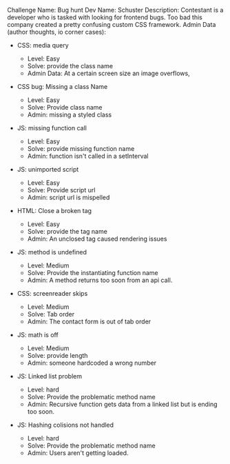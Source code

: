 Challenge Name: Bug hunt
Dev Name: Schuster
Description: Contestant is a developer who is tasked with looking for frontend bugs. Too bad this company created a pretty confusing custom CSS framework.
Admin Data (author thoughts, io corner cases):

- CSS: media query
  - Level: Easy
  - Solve: provide the class name
  - Admin Data: At a certain screen size an image overflows,
- CSS bug: Missing a class Name
  - Level: Easy
  - Solve: Provide class name
  - Admin: missing a styled class
- JS: missing function call
  - Level: Easy
  - Solve: provide missing function name
  - Admin: function isn't called in a setInterval
- JS: unimported script
  - Level: Easy
  - Solve: Provide script url
  - Admin: script url is mispelled
- HTML: Close a broken tag

  - Level: Easy
  - Solve: provide the tag name
  - Admin: An unclosed tag caused rendering issues

- JS: method is undefined
  - Level: Medium
  - Solve: Provide the instantiating function name
  - Admin: A method returns too soon from an api call.
- CSS: screenreader skips
  - Level: Medium
  - Solve: Tab order
  - Admin: The contact form is out of tab order
- JS: math is off

  - Level: Medium
  - Solve: provide length
  - Admin: someone hardcoded a wrong number

- JS: Linked list problem
  - Level: hard
  - Solve: Provide the problematic method name
  - Admin: Recursive function gets data from a linked list but is ending too soon.
- JS: Hashing colisions not handled
  - Level: hard
  - Solve: Provide the problematic method name
  - Admin: Users aren't getting loaded.
